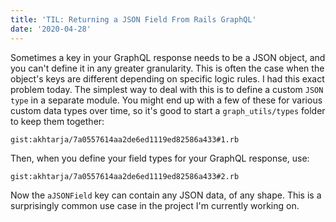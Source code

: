 ```yaml
---
title: 'TIL: Returning a JSON Field From Rails GraphQL'
date: '2020-04-28'
---
```


Sometimes a key in your GraphQL response needs to be a JSON object, and you can't define it in any greater granularity. This is often the case when the object's keys are different depending on specific logic rules. I had this exact problem today. The simplest way to deal with this is to define a custom `JSON type` in a separate module. You might end up with a few of these for various custom data types over time, so it's good to start a `graph_utils/types` folder to keep them together:

`gist:akhtarja/7a0557614aa2de6ed1119ed82586a433#1.rb`

Then, when you define your field types for your GraphQL response, use:

`gist:akhtarja/7a0557614aa2de6ed1119ed82586a433#2.rb`

Now the `aJSONField` key can contain any JSON data, of any shape. This is a surprisingly common use case in the project I'm currently working on.
